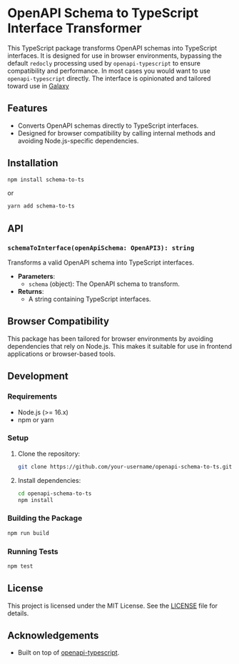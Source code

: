 # OpenAPI Schema to TypeScript Interface Transformer

This TypeScript package transforms OpenAPI schemas into TypeScript interfaces. It is designed for use in browser environments, bypassing the default `redocly` processing used by `openapi-typescript` to ensure compatibility and performance.
In most cases you would want to use `openapi-typescript` directly.
The interface is opinionated and tailored toward use in [Galaxy](https://github.com/galaxyproject/galaxy)

## Features

- Converts OpenAPI schemas directly to TypeScript interfaces.
- Designed for browser compatibility by calling internal methods and avoiding Node.js-specific dependencies.

## Installation

```bash
npm install schema-to-ts
```

or

```bash
yarn add schema-to-ts
```

## API

### `schemaToInterface(openApiSchema: OpenAPI3): string`

Transforms a valid OpenAPI schema into TypeScript interfaces.

- **Parameters**: 
  - `schema` (object): The OpenAPI schema to transform.
- **Returns**: 
  - A string containing TypeScript interfaces.

## Browser Compatibility

This package has been tailored for browser environments by avoiding dependencies that rely on Node.js. This makes it suitable for use in frontend applications or browser-based tools.

## Development

### Requirements

- Node.js (>= 16.x)
- npm or yarn

### Setup

1. Clone the repository:

    ```bash
    git clone https://github.com/your-username/openapi-schema-to-ts.git
    ```

2. Install dependencies:

    ```bash
    cd openapi-schema-to-ts
    npm install
    ```

### Building the Package

```bash
npm run build
```

### Running Tests

```bash
npm test
```

## License

This project is licensed under the MIT License. See the [LICENSE](./LICENSE) file for details.

## Acknowledgements

- Built on top of [openapi-typescript](https://github.com/drwpow/openapi-typescript).

